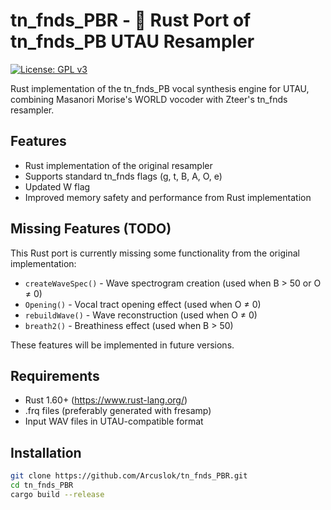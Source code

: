 # tn_fnds_PBR - 🦀 Rust Port of tn_fnds_PB UTAU Resampler

[![License: GPL v3](https://img.shields.io/badge/License-GPLv3-blue.svg)](https://www.gnu.org/licenses/gpl-3.0)

Rust implementation of the tn_fnds_PB vocal synthesis engine for UTAU, combining Masanori Morise's WORLD vocoder with Zteer's tn_fnds resampler.

## Features

- Rust implementation of the original resampler
- Supports standard tn_fnds flags (g, t, B, A, O, e)
- Updated W flag
- Improved memory safety and performance from Rust implementation

## Missing Features (TODO)

This Rust port is currently missing some functionality from the original implementation:

- `createWaveSpec()` - Wave spectrogram creation (used when B > 50 or O ≠ 0)
- `Opening()` - Vocal tract opening effect (used when O ≠ 0)
- `rebuildWave()` - Wave reconstruction (used when O ≠ 0) 
- `breath2()` - Breathiness effect (used when B > 50)

These features will be implemented in future versions.

## Requirements

- Rust 1.60+ (https://www.rust-lang.org/)
- .frq files (preferably generated with fresamp)
- Input WAV files in UTAU-compatible format

## Installation

```sh
git clone https://github.com/Arcuslok/tn_fnds_PBR.git
cd tn_fnds_PBR
cargo build --release
